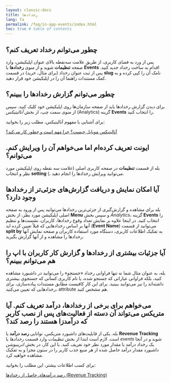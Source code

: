 ```yaml
---
layout: classic-docs
title: رخدادها
lang: fa
permalink: /faq/in-app-events/index.html
toc: true # table of contents
---
```


## چطور می‌توانم رخداد تعریف کنم؟

پس از ورد به فضای کاربری، از طریق علامت سه‌نقطه بالای عنوان اپلیکیشن، وارد صفحه **تنظیمات** شوید و از منوی **رخدادها** یا **Events** اقدام به ساخت رخداد جدید کنید. پس از ثبت عنوان رخداد (برای مثال، خرید) در قسمت **slug** نامک آن را کپی کرده و به کمک مستندات راهنما آن را در اپلیکیشن خود قرار دهید.

## چطور می‌توانم گزارش رخدادها را ببینم؟

برای دیدن گزارش رخدادها باید از صفحه سازمان‌ها روی اپلیکیشن خود کلیک کنید. سپس از منوی سمت چپ، از بخش _آنالیتیکس_ (Analytics) گزینه **Events** را انتخاب کنید.

برای آشنایی با مفهوم آنالیتیکس، مطلب زیر را بخوانید:

[آنالیتیکس موبایل چیست؟ چرا مهم است و چطور کار می‌کند؟](https://blog.metrix.ir/what-is-mobile-analytics/)

## ایونت تعریف کرده‌ام اما می‌خواهم آن را ویرایش کنم. می‌توانم؟

بله از قسمت **تنظیمات** در صفحه کاربری اصلی (علامت سه نقطه روی اپلیکیشن مورد نظر و انتخاب **setting** (، می‌توانید ویرایش رخدادها را انجام دهید.

## آیا امکان نمایش و دریافت گزارش‌های جزئی‌تر از رخدادها وجود دارد؟

بله برای مشاهده و گزارش‌گیری از جزئی‌ترین رخدادها می‌توانید پس از ورود به صفحه اصلی اپلیکیشن مورد نظر، از بخش **Menu** و سپس بخش _Analytics_، گزینه **Events** را انتخاب کنید. در اینجا علاوه بر نمایش تعداد وقوع رخدادها، کاربران، نشست‌ها و تنظیم آنها بر اساس رخدادهایی که قبلاً تعیین کرده اید (**Event Name**) می‌توانید از قسمت **split by** به تفکیک اطلاعات کاربری، دستگاه مورد استفاده کاربران و صفحه نمایش آنها رخدادها را مشاهده و از آنها گزارش بگیرید.

## آیا جزئیات بیشتری از رخدادها و گزارش کار کاربران با اپ را هم می‌توانم ببینم؟

بله، به عنوان مثال شما نه تنها فراوانی رخداد «جستجو» را می‌توانید در داشبورد مشاهده کنید، بلکه فراوانی عباراتی که جستجو شده، یا نام کاربری کسانی که جستجوی بیشتری داشته‌اند را نیز می‌توانید ببینید. برای این کار کافیست مطابق مستندات پیاده‌سازی، برای رخدادهایی که تعیین می‌کنید، attribute هم مشخص کنید.

## می‌خواهم برای برخی از رخدادها، درآمد تعریف کنم. آیا متریکس می‌تواند آن دسته از فعالیت‌های پس از نصب کاربر که درآمدزا هستند را رصد کند؟

بله. یکی از قابلیت‌های داشبورد متریکس، توانایی **رصد درآمد** یا **Revenue Tracking** است. لازم است ابتدا از بخش *تنظیمات* وارد قسمت *رخدادها* یا *events* شوید و در آنجا یک رخداد درآمد با مقدار مورد نظر خود تعریف کنید. با این کار، در بخش *اتریبیوشن* داشبورد مقدار درآمد حاصل شده از هر منبع جذب کاربر را در ستون مجزا و به تفکیک مشاهده خواهید کرد.
 
 برای کسب اطلاعات بیشتر، این مطلب را بخوانید:

 [رصد درآمدهای حاصل از رخدادها (Revenue Tracking)](https://blog.metrix.ir/feature-metrix-revenue-tracking/)
